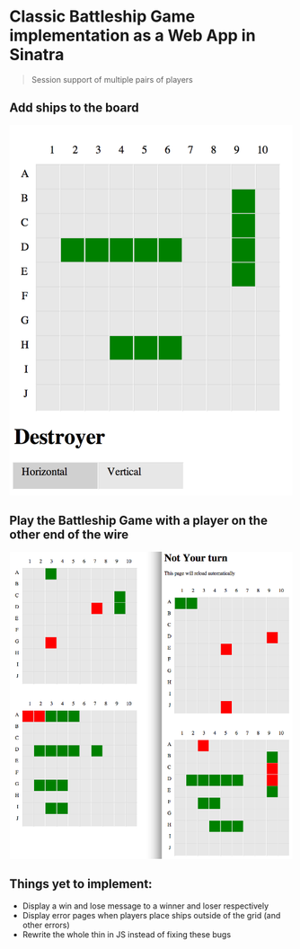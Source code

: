 # Classic Battleship Game implementation as a Web App in Sinatra
> Session support of multiple pairs of players

## Add ships to the board
![alt tag](./screen_shot1.png)

## Play the Battleship Game with a player on the other end of the wire
![alt tag](./screenshot_2.png)





## Things yet to implement:
* Display a win and lose message to a winner and loser respectively
* Display error pages when players place ships outside of the grid (and other errors)
* Rewrite the whole thin in JS instead of fixing these bugs
